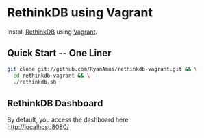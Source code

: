 # RethinkDB using Vagrant

Install [RethinkDB](http://rethinkdb.com) using [Vagrant](http://vagrantup.com).

## Quick Start -- One Liner

```bash
git clone git://github.com/RyanAmos/rethinkdb-vagrant.git && \
  cd rethinkdb-vagrant && \
  ./rethinkdb.sh
```

## RethinkDB Dashboard

By default, you access the dashboard here:  
[http://localhost:8080/](http://localhost:8080/)
